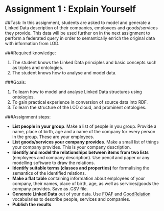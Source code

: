  # Assignment 1 : Explain Yourself

 ##Task:
In this assignment, students are asked to model and generate a Linked Data description of their 
companies, employees and goods/services they provide. 
This data will be used further on in the next assignment to perform a federated query in order to semantically enrich the 
original data with information from LOD.

 ###Required knowledge:
1.	The student knows the Linked Data principles and basic concepts such as triples and ontologies.
2.	The student knows how to analyse and model data. 

 ###Goals:
1.	To learn how to model and analyse Linked Data structures using ontologies.
2.	To gain practical experience in conversion of source data into RDF.
4.	To learn the structure of the LOD cloud, and prominent ontologies.

 ###Assignment steps:
*	**List people in your group**. Make a list of people in you group. Provide a name, place of birth, age and a name of the company for every person in the group. These are your employees. 
*	**List goods/services your company provides**. Make a small list of things your company provides. This is your company description.
*	**Identify and model the relationships between items from two lists** (employees and company description). Use pencil and paper or any modelling software to draw the relations.
*	**Identify suitable terms (classes and properties)** for formalising the semantics of the identified relations. 
*	**Make a flat table** containing information about employees of your company, their names, place of birth, age, as well as services/goods the company provides. Save as .CSV file.
*   **Generate Linked Data** out of your data. Use [FOAF](http://xmlns.com/foaf/spec/) and [GoodRelation](http://www.heppnetz.de/ontologies/goodrelations/v1.html) vocabularies to describe people, services and companies.
*   **Publish the results**
